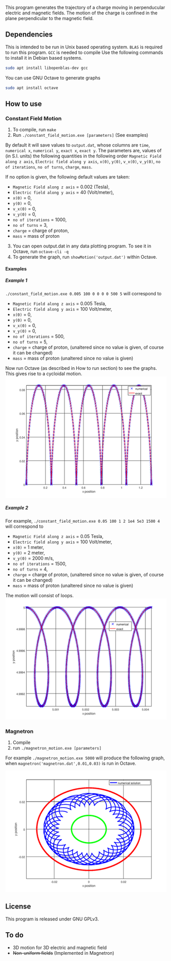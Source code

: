 This program generates the trajectory of a charge moving in perpenducular electric and magnetic fields. The motion of the charge is confined in the plane perpendicular to the magnetic field.

## Dependencies
This is intended to be run in Unix based operating system.
`BLAS` is required to run this program. `GCC` is needed to compile
Use the following commands to install it in Debian based systems.
```bash
sudo apt install libopenblas-dev gcc
```

You can use GNU Octave to generate graphs

```bash
sudo apt install octave
```

## How to use

### Constant Field Motion
1. To compile, run `make`
2. Run `./constant_field_motion.exe [parameters]` (See examples)

By default it will save values to `output.dat`, whose columns are `time`, `numerical x`, `numerical y`, `exact x`, `exact y`.
The parameters are, values of (in S.I. units) the following quantities in the following order `Magnetic Field along z axis`, `Electric field along y axis`, `x(0)`, `y(0)`, `v_x(0)`, `v_y(0)`, `no of iterations`, `no of turns`, `charge`, `mass`.

If no option is given, the following default values are taken: 

- `Magnetic Field along z axis` = 0.002 (Tesla),
- `Electric field along y axis` = 40 (Volt/meter),
- `x(0)` = 0,
- `y(0)` = 0,
- `v_x(0)` = 0,
- `v_y(0)` = 0,
- `no of iterations` = 1000,
- `no of turns` = 3,
- `charge` = charge of proton,
- `mass` = mass of proton

3. You can open output.dat in any data plotting program. To see it in Octave, run `octave-cli -q`
4. To generate the graph, run `showMotion('output.dat')` within Octave.

#### Examples

##### Example 1
`./constant_field_motion.exe 0.005 100 0 0 0 0 500 5` will correspond to 
- `Magnetic Field along z axis` = 0.005 Tesla,
- `Electric field along y axis` = 100 Volt/meter,
- `x(0)` = 0,
- `y(0)` = 0,
- `v_x(0)` = 0,
- `v_y(0)` = 0,
- `no of iterations` = 500,
- `no of turns` = 5,
- `charge` = charge of proton, (unaltered since no value is given, of course it can be changed)
- `mass` = mass of proton (unaltered since no value is given)

Now run Octave (as described in How to run section) to see the graphs.
This gives rise to a cycloidal motion.
![Cycloid](./screenshots/cycloid.png)

##### Example 2
For example, `./constant_field_motion.exe 0.05 100 1 2 1e4 5e3 1500 4` will correspond to 
- `Magnetic Field along z axis` = 0.05 Tesla,
- `Electric field along y axis` = 100 Volt/meter,
- `x(0)` = 1 meter,
- `y(0)` = 2 meter,
- `v_y(0)` = 2000 m/s,
- `no of iterations` = 1500,
- `no of turns` = 4,
- `charge` = charge of proton, (unaltered since no value is given, of course it can be changed)
- `mass` = mass of proton (unaltered since no value is given)

The motion will consist of loops.
![Loop](./screenshots/loop.png)

### Magnetron
1. Compile
2. run `./magnetron_motion.exe [parameters]`

For example `./magnetron_motion.exe 5000` will produce the following graph, when `magnetron('magnetron.dat',0.01,0.03)` is run in Octave.

![Magnetron](./screenshots/magnetron.png)

## License
This program is released under GNU GPLv3.
## To do

- 3D motion for 3D electric and magnetic field
- ~~Non-uniform fields~~ (Implemented in Magnetron)